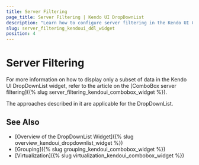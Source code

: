 ```yaml
---
title: Server Filtering
page_title: Server Filtering | Kendo UI DropDownList
description: "Learn how to configure server filtering in the Kendo UI ComboBox, DropDownList, AutoComplete and MultiSelect widgets."
slug: server_filtering_kendoui_ddl_widget
position: 4
---
```


# Server Filtering

For more information on how to display only a subset of data in the Kendo UI DropDownList widget, refer to the article on the [ComboBox server filtering]({% slug server_filtering_kendoui_combobox_widget %}).

The approaches described in it are applicable for the DropDownList.

## See Also

* [Overview of the DropDownList Widget]({% slug overview_kendoui_dropdownlist_widget %})
* [Grouping]({% slug grouping_kendoui_combobox_widget %})
* [Virtualization]({% slug virtualization_kendoui_combobox_widget %})
